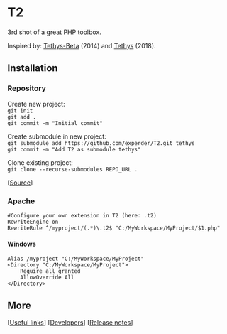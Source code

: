 # T2
3rd shot of a great PHP toolbox.

Inspired by: [Tethys-Beta](https://github.com/gitfabian/tethysbeta) (2014) and [Tethys](https://github.com/GitFabian/Tethys) (2018).

## Installation

### Repository

Create new project:  
`git init`  
`git add .`  
`git commit -m "Initial commit"`

Create submodule in new project:  
`git submodule add https://github.com/experder/T2.git tethys`  
`git commit -m "Add T2 as submodule tethys"`

Clone existing project:  
`git clone --recurse-submodules REPO_URL .`

[[Source](http://gitfabian.github.io/Tethys/install.html)]

### Apache

    #Configure your own extension in T2 (here: .t2)
    RewriteEngine on
    RewriteRule ^/myproject/(.*)\.t2$ "C:/MyWorkspace/MyProject/$1.php"

#### Windows

    Alias /myproject "C:/MyWorkspace/MyProject"
    <Directory "C:/MyWorkspace/MyProject">
        Require all granted
        AllowOverride All
    </Directory>

## More

[[Useful links](https://github.com/experder/T2/blob/master/help/links.md)]
[[Developers](https://github.com/experder/T2/blob/master/help/dev.md)]
[[Release notes](https://github.com/experder/T2/blob/master/release_notes.md)]
